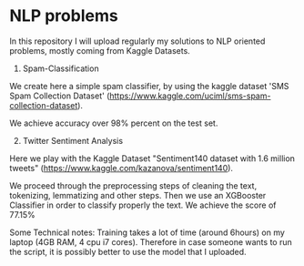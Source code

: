 # NLP problems

In this repository I will upload regularly my solutions to NLP oriented problems, mostly coming from Kaggle Datasets.

1) Spam-Classification

We create here a simple spam classifier, by using the kaggle dataset 'SMS Spam Collection Dataset' (https://www.kaggle.com/uciml/sms-spam-collection-dataset).

We achieve accuracy over 98% percent on the test set.

2) Twitter Sentiment Analysis

Here we play with the Kaggle Dataset "Sentiment140 dataset with 1.6 million tweets" (https://www.kaggle.com/kazanova/sentiment140). 

We proceed through the preprocessing steps of cleaning the text, tokenizing, lemmatizing and other steps. Then we use an XGBooster Classifier in order to classify properly the text. We achieve the score of 77.15%

Some Technical notes: Training takes a lot of time (around 6hours) on my laptop (4GB RAM, 4 cpu i7 cores). Therefore in case someone wants to run the script, it is possibly better to use the model that I uploaded.
